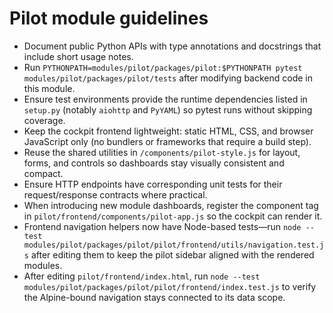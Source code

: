 # Pilot module guidelines

- Document public Python APIs with type annotations and docstrings that include short usage notes.
- Run `PYTHONPATH=modules/pilot/packages/pilot:$PYTHONPATH pytest modules/pilot/packages/pilot/tests` after modifying backend code in this module.
- Ensure test environments provide the runtime dependencies listed in `setup.py` (notably `aiohttp` and `PyYAML`) so pytest runs without skipping coverage.
- Keep the cockpit frontend lightweight: static HTML, CSS, and browser JavaScript only (no bundlers or frameworks that require a build step).
- Reuse the shared utilities in `/components/pilot-style.js` for layout, forms, and controls so dashboards stay visually consistent and compact.
- Ensure HTTP endpoints have corresponding unit tests for their request/response contracts where practical.
- When introducing new module dashboards, register the component tag in `pilot/frontend/components/pilot-app.js` so the cockpit can render it.
- Frontend navigation helpers now have Node-based tests—run `node --test modules/pilot/packages/pilot/pilot/frontend/utils/navigation.test.js` after editing them to keep the pilot sidebar aligned with the rendered modules.
- After editing `pilot/frontend/index.html`, run `node --test modules/pilot/packages/pilot/pilot/frontend/index.test.js` to verify the Alpine-bound navigation stays connected to its data scope.
